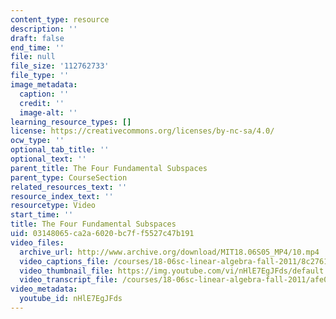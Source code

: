 ```yaml
---
content_type: resource
description: ''
draft: false
end_time: ''
file: null
file_size: '112762733'
file_type: ''
image_metadata:
  caption: ''
  credit: ''
  image-alt: ''
learning_resource_types: []
license: https://creativecommons.org/licenses/by-nc-sa/4.0/
ocw_type: ''
optional_tab_title: ''
optional_text: ''
parent_title: The Four Fundamental Subspaces
parent_type: CourseSection
related_resources_text: ''
resource_index_text: ''
resourcetype: Video
start_time: ''
title: The Four Fundamental Subspaces
uid: 03148065-ca2a-6020-bc7f-f5527c47b191
video_files:
  archive_url: http://www.archive.org/download/MIT18.06S05_MP4/10.mp4
  video_captions_file: /courses/18-06sc-linear-algebra-fall-2011/8c2761c8fcb15bfaa495487f7b8a4bba_nHlE7EgJFds.vtt
  video_thumbnail_file: https://img.youtube.com/vi/nHlE7EgJFds/default.jpg
  video_transcript_file: /courses/18-06sc-linear-algebra-fall-2011/afe0e43e133e663fbea3a48fb8372bfa_nHlE7EgJFds.pdf
video_metadata:
  youtube_id: nHlE7EgJFds
---
```

